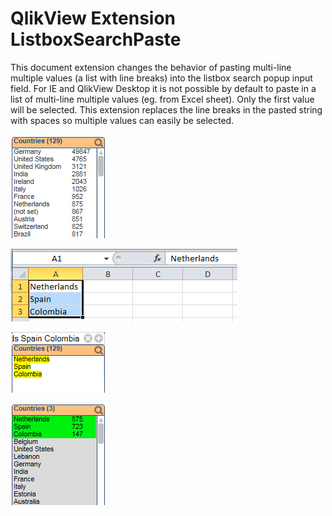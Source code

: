 QlikView Extension ListboxSearchPaste
=====================================

This document extension changes the behavior of pasting multi-line multiple values (a list with line breaks) into the listbox search popup input field. 
For IE and QlikView Desktop it is not possible by default to paste in a list of multi-line multiple values (eg. from Excel sheet). Only the first value will be selected.
This extension replaces the line breaks in the pasted string with spaces so multiple values can easily be selected.

![QlikView Extension ListboxSearchPaste](screenshot.PNG)

![QlikView Extension ListboxSearchPaste](screenshot2.PNG)

![QlikView Extensions ListboxSearchPaste](screenshot3.PNG)

![QlikView Extensions ListboxSearchPaste](screenshot4.PNG)
